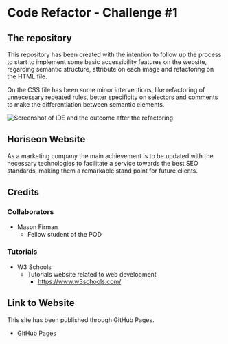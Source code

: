 # Code Refactor - Challenge #1

## The repository

This repository has been created with the intention to follow up the process to start to implement some basic accessibility features on the website, regarding semantic structure, <alt> attribute on each image and refactoring on the HTML file.

On the CSS file has been some minor interventions, like refactoring of unnecessary repeated rules, better specificity on selectors and comments to make the differentiation between semantic elements.

![Screenshot of IDE and the outcome after the refactoring](./assets/images/outcome.png)

## Horiseon Website

As a marketing company the main achievement is to be updated with the necessary technologies to facilitate a service towards the best SEO standards, making them a remarkable stand point for future clients.

## Credits

### Collaborators

-   Mason Firman
    -   Fellow student of the POD

### Tutorials

-   W3 Schools
    -   Tutorials website related to web development
        -   https://www.w3schools.com/

## Link to Website

This site has been published through GitHub Pages.

-   [GitHub Pages]()
